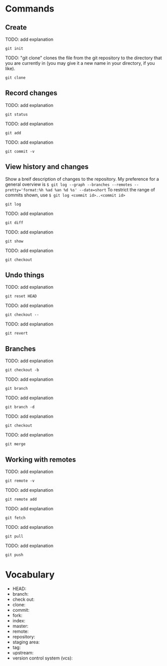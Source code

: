 # Commands

## Create

TODO: add explanation

    git init

TODO: "git clone" clones the file from the git repository to the directory that you are currently in (you may give it a new name in your directory, if you like).

    git clone


## Record changes

TODO: add explanation

    git status

TODO: add explanation

    git add

TODO: add explanation

    git commit -v


## View history and changes

Show a breif description of changes to the repository.
My preference for a general overview is ```$ git log --graph --branches --remotes --pretty='format:%h %ad %an %d %s' --date=short```
To restrict the range of commits shown, use ```$ git log <commit id>..<commit id>```

    git log

TODO: add explanation

    git diff

TODO: add explanation

    git show

TODO: add explanation

    git checkout


## Undo things

TODO: add explanation

    git reset HEAD

TODO: add explanation

    git checkout --

TODO: add explanation

    git revert


## Branches

TODO: add explanation

    git checkout -b

TODO: add explanation

    git branch

TODO: add explanation

    git branch -d

TODO: add explanation

    git checkout

TODO: add explanation

    git merge


## Working with remotes

TODO: add explanation

    git remote -v

TODO: add explanation

    git remote add

TODO: add explanation

    git fetch

TODO: add explanation

    git pull

TODO: add explanation

    git push


# Vocabulary

* HEAD:
* branch:
* check out:
* clone:
* commit:
* fork:
* index:
* master:
* remote:
* repository:
* staging area:
* tag:
* upstream:
* version control system (vcs):
